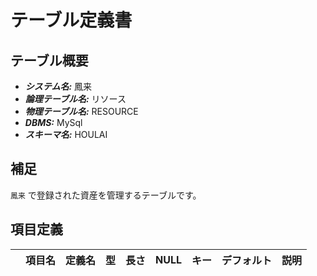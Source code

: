 # テーブル定義書

## テーブル概要

- **_システム名:_** 鳳来
- **_論理テーブル名:_** リソース
- **_物理テーブル名:_** RESOURCE
- **_DBMS:_** MySql
- **_スキーマ名:_** HOULAI

## 補足

`鳳来` で登録された資産を管理するテーブルです。

## 項目定義

|     | 項目名 | 定義名 | 型  | 長さ | NULL | キー | デフォルト | 説明 |
| :-: | :----- | ------ | :-: | :--: | :--: | :--: | :--------: | ---- |

